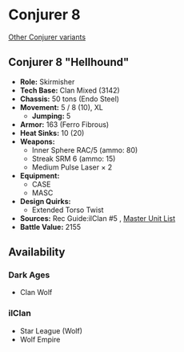 # Conjurer 8 

[Other Conjurer variants](../conjurer.md) 

## Conjurer 8 "Hellhound" 

- **Role:** Skirmisher 
- **Tech Base:** Clan Mixed (3142) 
- **Chassis:** 50 tons (Endo Steel) 
- **Movement:** 5 / 8 (10), XL 
  - **Jumping:** 5 
- **Armor:** 163 (Ferro Fibrous) 
- **Heat Sinks:** 10 (20) 
- **Weapons:** 
  - Inner Sphere RAC/5 (ammo: 80) 
  - Streak SRM 6 (ammo: 15) 
  - Medium Pulse Laser × 2 
- **Equipment:** 
  - CASE 
  - MASC 
- **Design Quirks:** 
  - Extended Torso Twist 
- **Sources:** Rec Guide:ilClan #5 , [Master Unit List](http://masterunitlist.info/Unit/Details/7513) 
- **Battle Value:** 2155 

## Availability 

### Dark Ages 

- Clan Wolf 

### ilClan 

- Star League (Wolf) 
- Wolf Empire 

